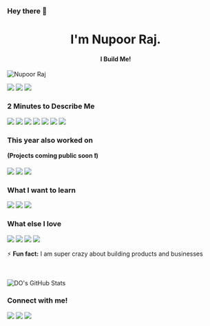 ### Hey there 👋

<!--
**112002/112002** is a ✨ _special_ ✨ repository because its `README.md` (this file) appears on your GitHub profile.

Here are some ideas to get you started:

- 🔭 I’m currently working on ...
- 🌱 I’m currently learning ...
- 👯 I’m looking to collaborate on ...
- 🤔 I’m looking for help with ...
- 💬 Ask me about ...
- 📫 How to reach me: ...
- 😄 Pronouns: ...
- ⚡ Fun fact: ...
-->
<h1 align="center">I'm Nupoor Raj.</h1>
 <h4 align="center">I Build Me!</h3>
<p align="left"> <img src="https://komarev.com/ghpvc/?username=nupoorraj" alt="Nupoor Raj" /></p>

[<img src="https://img.shields.io/badge/linkedin-%230077B5.svg?&style=for-the-badge&logo=linkedin&logoColor=white" />](https://www.linkedin.com/in/nupoorraj/) [<img src = "https://img.shields.io/badge/twitter-%2320A1F1.svg?&style=for-the-badge&logo=twitter&logoColor=white">](https://twitter.com/NupoorRaj)
[<img src="https://img.shields.io/badge/medium-%23292929.svg?&style=for-the-badge&logo=medium&logoColor=white" />](https://medium.com/@nupoorraj444)

### 2 Minutes to Describe Me 

<img src="https://img.shields.io/badge/-html-orange?style=for-the-badge"> <img src="https://img.shields.io/badge/-css-red?style=for-the-badge"> <img src="https://img.shields.io/badge/-javascript-blueviolet?style=for-the-badge"> <img src="https://img.shields.io/badge/-C-lightgrey?style=for-the-badge"> <img src="https://img.shields.io/badge/-c++-green?style=for-the-badge"> <img src="https://img.shields.io/badge/-JAVA-orange?style=for-the-badge"> <img src="https://img.shields.io/badge/-SQl-red?style=for-the-badge"> 

### This year also worked on

**(Projects coming public soon ❗️)**

<img src="https://img.shields.io/badge/-opencv-darkblue?style=for-the-badge"> <img src="https://img.shields.io/badge/-Algorithms-blue?style=for-the-badge"> <img src="https://img.shields.io/badge/-Data structures-blueviolet?style=for-the-badge">  


### What I want to learn

<img src="https://img.shields.io/badge/-REACT-ffae42?style=for-the-badge"> <img src="https://img.shields.io/badge/-blockchain-ffd800?style=for-the-badge"> <img src="https://img.shields.io/badge/-PYTHON--Scripting-e1ad01?style=for-the-badge">

### What else I love

<img src="https://img.shields.io/badge/-Business Development-7f1734?style=for-the-badge"> <img src="https://img.shields.io/badge/-Product Management-ff2400?style=for-the-badge"> <img src="https://img.shields.io/badge/-Market Research-cf352e?style=for-the-badge"> <img src="https://img.shields.io/badge/-Entrepreneurship-de3163?style=for-the-badge"> 

⚡ **Fun fact:**  I am super crazy about building products and businesses

<br>

![DO's GitHub Stats](https://github-readme-stats.vercel.app/api?username=dhairyaostwal&theme=graywhite&show_icons=true)

### Connect with me!
[<img src="https://img.shields.io/badge/linkedin-%230077B5.svg?&style=for-the-badge&logo=linkedin&logoColor=white" />](https://www.linkedin.com/in/dhairyaostwal/) [<img src = "https://img.shields.io/badge/twitter-%2320A1F1.svg?&style=for-the-badge&logo=twitter&logoColor=white">](https://twitter.com/dhairyaostwal/)
[<img src="https://img.shields.io/badge/medium-%23292929.svg?&style=for-the-badge&logo=medium&logoColor=white" />](https://medium.com/@dhairyaostwal) 
